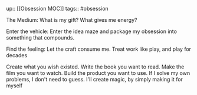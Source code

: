 up:: [[Obsession MOC]]
tags:: #obsession 


The Medium:
What is my gift?
What gives me energy?

Enter the vehicle:
Enter the idea maze and package my obsession into something that compounds.

Find the feeling:
Let the craft consume me.
Treat work like play, and play for decades 


Create what you wish existed.
Write the book you want to read.
Make the film you want to watch.
Build the product you want to use.
If I solve my own problems, I don't need to guess.
I'll create magic, by simply making it for myself